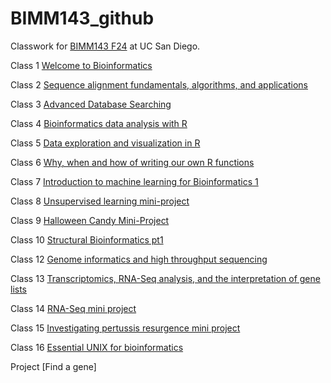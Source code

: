 # BIMM143_github
Classwork for [BIMM143 F24](https://bioboot.github.io/bimm143_F24/) at UC San Diego.

Class 1 [Welcome to Bioinformatics](https://github.com/gag002/BIMM143_github/blob/main/Class%201.pdf)

Class 2 [Sequence alignment fundamentals, algorithms, and applications](https://github.com/gag002/BIMM143_github/blob/main/Class%202.pdf)

Class 3 [Advanced Database Searching](https://github.com/gag002/BIMM143_github/blob/main/Class%203.pdf)

Class 4 [Bioinformatics data analysis with R](https://github.com/gag002/BIMM143_github/blob/main/Class%204.pdf)

Class 5 [Data exploration and visualization in R](https://github.com/gag002/BIMM143_github/blob/main/Class%205/Week-5-bimm-143.pdf)

Class 6 [Why, when and how of writing our own R functions](https://github.com/gag002/BIMM143_github/blob/main/Class%206.pdf)

Class 7 [Introduction to machine learning for Bioinformatics 1](https://github.com/gag002/BIMM143_github/blob/main/Class%207/Class%207_%20Machine%20Learning%20-%20Class-7-Lab.pdf)

Class 8 [Unsupervised learning mini-project](https://github.com/gag002/BIMM143_github/blob/main/Class%208/Class-8-Mini-Project.pdf)

Class 9 [Halloween Candy Mini-Project](https://github.com/gag002/BIMM143_github/blob/main/Class%209/Class%209_%20Halloween%20Mini-Project.pdf)

Class 10 [Structural Bioinformatics pt1](https://github.com/gag002/BIMM143_github/blob/main/Class%2010%20/Class%2010%20Structural%20BioInformatics%201%20-%20Class-9-Structural-Bio-1.pdf)

Class 12 [Genome informatics and high throughput sequencing](https://github.com/gag002/BIMM143_github/blob/main/Class%2012/Class-12--quarto.pdf)

Class 13 [Transcriptomics, RNA-Seq analysis, and the interpretation of gene lists](https://github.com/gag002/BIMM143_github/blob/main/Class%2013%20/Class%2013%20-%20Class-13.pdf)

Class 14 [RNA-Seq mini project](https://github.com/gag002/BIMM143_github/blob/main/class%2014/Gonzalez%20Class%2014.pdf)

Class 15 [Investigating pertussis resurgence mini project](https://github.com/gag002/BIMM143_github/blob/main/Class%2015/Class-15.pdf)

Class 16 [Essential UNIX for bioinformatics](https://github.com/gag002/BIMM143_github/blob/main/Class%2016/Class%2016%20-%20Class-16.pdf)

Project [Find a gene]
